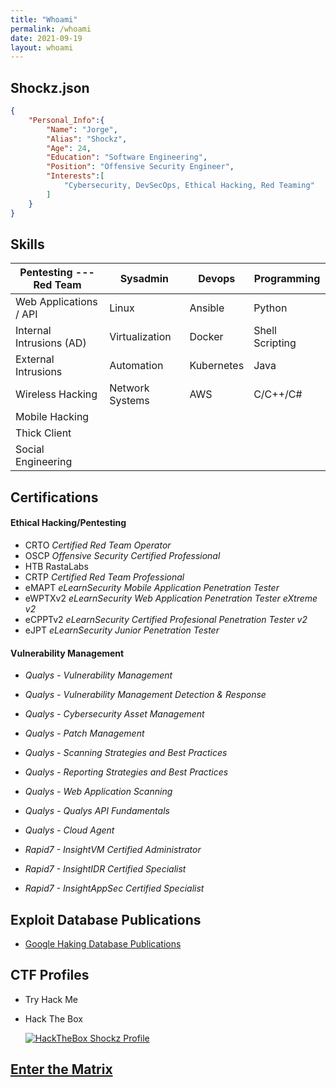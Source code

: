 ```yaml
---
title: "Whoami"
permalink: /whoami
date: 2021-09-19
layout: whoami
---
```


## Shockz.json

```json
{
    "Personal_Info":{
        "Name": "Jorge",
        "Alias": "Shockz",
        "Age": 24,
        "Education": "Software Engineering",
        "Position": "Offensive Security Engineer",
        "Interests":[
            "Cybersecurity, DevSecOps, Ethical Hacking, Red Teaming"
        ]
    }
}
```

## Skills

| Pentesting ---Red Team | Sysadmin | Devops |  Programming |
|-------|--------|---------|---------|
| Web Applications / API | Linux | Ansible | Python |
| Internal Intrusions (AD) | Virtualization | Docker | Shell Scripting |
| External Intrusions | Automation | Kubernetes | Java |
| Wireless Hacking | Network Systems | AWS | C/C++/C# |
| Mobile Hacking |  |  |  |
| Thick Client |  |  |  |
| Social Engineering |  |  |  |

## Certifications

#### Ethical Hacking/Pentesting

* CRTO *Certified Red Team Operator*
* OSCP *Offensive Security Certified Professional*
* HTB RastaLabs
* CRTP *Certified Red Team Professional*
* eMAPT *eLearnSecurity Mobile Application Penetration Tester*
* eWPTXv2 *eLearnSecurity Web Application Penetration Tester eXtreme v2*
* eCPPTv2 *eLearnSecurity Certified Profesional Penetration Tester v2*
* eJPT *eLearnSecurity Junior Penetration Tester*

#### Vulnerability Management

* *Qualys - Vulnerability Management*
* *Qualys - Vulnerability Management Detection & Response*
* *Qualys - Cybersecurity Asset Management*
* *Qualys - Patch Management*
* *Qualys - Scanning Strategies and Best Practices*
* *Qualys - Reporting Strategies and Best Practices*
* *Qualys - Web Application Scanning*
* *Qualys - Qualys API Fundamentals*
* *Qualys - Cloud Agent*

* *Rapid7 - InsightVM Certified Administrator*
* *Rapid7 - InsightIDR Certified Specialist*
* *Rapid7 - InsightAppSec Certified Specialist*

## Exploit Database Publications

* [Google Haking Database Publications](https://www.exploit-db.com/google-hacking-database?author=11434)

## CTF Profiles

* Try Hack Me
    <script src="https://tryhackme.com/badge/438303"></script>

* Hack The Box
    <div class="doubleimg">
        <a href="https://app.hackthebox.eu/profile/616242">
            <img src="https://www.hackthebox.eu/badge/image/616242" alt="HackTheBox Shockz Profile">
        </a>
    </div>

## <a href="#" style="cursor: pointer;" onclick="get_matrix()">Enter the Matrix</a>